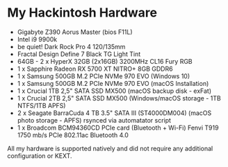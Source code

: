 # My Hackintosh Hardware

- Gigabyte Z390 Aorus Master (bios F11L)
- Intel i9 9900k
- be quiet! Dark Rock Pro 4 120/135mm
- Fractal Design Define 7 Black TG Light Tint
- 64GB - 2 x HyperX 32GB (2x16GB) 3200MHz CL16 Fury RGB
- 1 x Sapphire Radeon RX 5700 XT NITRO+ 8GB GDDR6
- 1 x Samsung 500GB M.2 PCIe NVMe 970 EVO (Windows 10)
- 1 x Samsung 500GB M.2 PCIe NVMe 970 EVO (macOS Installation)
- 1 x Crucial 1TB 2,5" SATA SSD MX500 (macOS backup disk - exFat)
- 1 x Crucial 2TB 2,5" SATA SSD MX500 (Windows/macOS storage - 1TB NTFS/1TB APFS)
- 2 x Seagate BarraCuda 4 TB 3.5" SATA III (ST4000DM004) (macOS photo storage - APFS) rsynced via automatator script
- 1 x Broadcom BCM94360CD PCIe card (Bluetooth + Wi-Fi) Fenvi T919 1750 mb/s PCIe 802.11ac Bluetooth 4.0

All my hardware is supported natively and did not require any additional configuration or KEXT.
